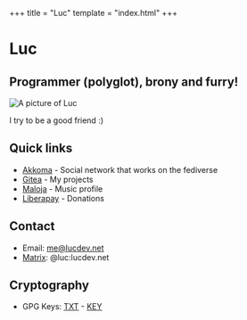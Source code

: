 +++
title = "Luc"
template = "index.html"
+++

# Luc
## Programmer (polyglot), brony and furry!

![A picture of Luc](https://file.lucdev.net/system-avatars/luc/20221130-250.png)

I try to be a good friend :)

## Quick links

- [Akkoma](https://fedi.lucdev.net/luc) - Social network that works on the fediverse
- [Gitea](https://git.lucdev.net/luc) - My projects
- [Maloja](https://music.lucdev.net/luc) - Music profile
- [Liberapay](https://liberapay.com/lucrnz) - Donations

## Contact

- Email: [me@lucdev.net](mailto:me@lucdev.net)
- [Matrix](https://matrix.org): @luc:lucdev.net 

## Cryptography
- GPG Keys: [TXT](https://file.lucdev.net/luc-gpg.txt) - [KEY](https://file.lucdev.net/luc-gpg.key)

